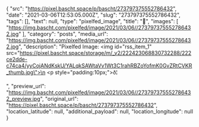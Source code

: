 {
  "src": "https://pixel.bascht.space/p/bascht/273797375552786432",
  "date": "2021-03-06T12:53:05.000Z",
  "slug": "273797375552786432",
  "tags": [],
  "text": null,
  "type": "pixelfed_image",
  "title": "🦆",
  "images": [
    "https://img.bascht.com/pixelfed/image/2021/03/06//273797375552786432.jpg"
  ],
  "category": "posts",
  "media_url": "https://img.bascht.com/pixelfed/image/2021/03/06//273797375552786432.jpg",
  "description": "Pixelfed Image: <img id=\"rss_item_1\" src=\"https://pixel.bascht.space/storage/m/_v2/222423068830732288/222ce2dde-c74ca4/yyCojANdKskU/YALqkSAWtaVv1Wt3C1rahRBZoYofmK0GvZRtCVKR_thumb.jpg\">\n            <p style=\"padding:10px;\">ð¦</p>",
  "preview_url": "https://img.bascht.com/pixelfed/image/2021/03/06//273797375552786432_preview.jpg",
  "original_url": "https://pixel.bascht.space/p/bascht/273797375552786432",
  "location_latitude": null,
  "additional_payload": null,
  "location_longitude": null
}